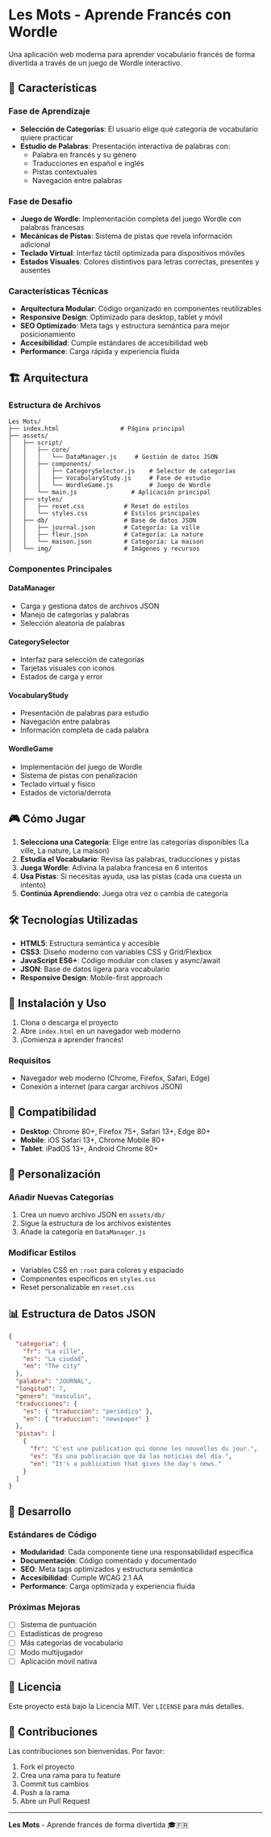 # Les Mots - Aprende Francés con Wordle

Una aplicación web moderna para aprender vocabulario francés de forma divertida a través de un juego de Wordle interactivo.

## 🎯 Características

### Fase de Aprendizaje
- **Selección de Categorías**: El usuario elige qué categoría de vocabulario quiere practicar
- **Estudio de Palabras**: Presentación interactiva de palabras con:
  - Palabra en francés y su género
  - Traducciones en español e inglés
  - Pistas contextuales
  - Navegación entre palabras

### Fase de Desafío
- **Juego de Wordle**: Implementación completa del juego Wordle con palabras francesas
- **Mecánicas de Pistas**: Sistema de pistas que revela información adicional
- **Teclado Virtual**: Interfaz táctil optimizada para dispositivos móviles
- **Estados Visuales**: Colores distintivos para letras correctas, presentes y ausentes

### Características Técnicas
- **Arquitectura Modular**: Código organizado en componentes reutilizables
- **Responsive Design**: Optimizado para desktop, tablet y móvil
- **SEO Optimizado**: Meta tags y estructura semántica para mejor posicionamiento
- **Accesibilidad**: Cumple estándares de accesibilidad web
- **Performance**: Carga rápida y experiencia fluida

## 🏗️ Arquitectura

### Estructura de Archivos
```
Les Mots/
├── index.html                 # Página principal
├── assets/
│   ├── script/
│   │   ├── core/
│   │   │   └── DataManager.js     # Gestión de datos JSON
│   │   ├── components/
│   │   │   ├── CategorySelector.js    # Selector de categorías
│   │   │   ├── VocabularyStudy.js     # Fase de estudio
│   │   │   └── WordleGame.js          # Juego de Wordle
│   │   └── main.js               # Aplicación principal
│   ├── styles/
│   │   ├── reset.css           # Reset de estilos
│   │   └── styles.css          # Estilos principales
│   ├── db/                     # Base de datos JSON
│   │   ├── journal.json        # Categoría: La ville
│   │   ├── fleur.json          # Categoría: La nature
│   │   └── maison.json         # Categoría: La maison
│   └── img/                    # Imágenes y recursos
```

### Componentes Principales

#### DataManager
- Carga y gestiona datos de archivos JSON
- Manejo de categorías y palabras
- Selección aleatoria de palabras

#### CategorySelector
- Interfaz para selección de categorías
- Tarjetas visuales con iconos
- Estados de carga y error

#### VocabularyStudy
- Presentación de palabras para estudio
- Navegación entre palabras
- Información completa de cada palabra

#### WordleGame
- Implementación del juego de Wordle
- Sistema de pistas con penalización
- Teclado virtual y físico
- Estados de victoria/derrota

## 🎮 Cómo Jugar

1. **Selecciona una Categoría**: Elige entre las categorías disponibles (La ville, La nature, La maison)
2. **Estudia el Vocabulario**: Revisa las palabras, traducciones y pistas
3. **Juega Wordle**: Adivina la palabra francesa en 6 intentos
4. **Usa Pistas**: Si necesitas ayuda, usa las pistas (cada una cuesta un intento)
5. **Continúa Aprendiendo**: Juega otra vez o cambia de categoría

## 🛠️ Tecnologías Utilizadas

- **HTML5**: Estructura semántica y accesible
- **CSS3**: Diseño moderno con variables CSS y Grid/Flexbox
- **JavaScript ES6+**: Código modular con clases y async/await
- **JSON**: Base de datos ligera para vocabulario
- **Responsive Design**: Mobile-first approach

## 🚀 Instalación y Uso

1. Clona o descarga el proyecto
2. Abre `index.html` en un navegador web moderno
3. ¡Comienza a aprender francés!

### Requisitos
- Navegador web moderno (Chrome, Firefox, Safari, Edge)
- Conexión a internet (para cargar archivos JSON)

## 📱 Compatibilidad

- **Desktop**: Chrome 80+, Firefox 75+, Safari 13+, Edge 80+
- **Mobile**: iOS Safari 13+, Chrome Mobile 80+
- **Tablet**: iPadOS 13+, Android Chrome 80+

## 🎨 Personalización

### Añadir Nuevas Categorías
1. Crea un nuevo archivo JSON en `assets/db/`
2. Sigue la estructura de los archivos existentes
3. Añade la categoría en `DataManager.js`

### Modificar Estilos
- Variables CSS en `:root` para colores y espaciado
- Componentes específicos en `styles.css`
- Reset personalizable en `reset.css`

## 📊 Estructura de Datos JSON

```json
{
  "categoria": {
    "fr": "La ville",
    "es": "La ciudad", 
    "en": "The city"
  },
  "palabra": "JOURNAL",
  "longitud": 7,
  "genero": "masculin",
  "traducciones": {
    "es": { "traduccion": "periódico" },
    "en": { "traduccion": "newspaper" }
  },
  "pistas": [
    {
      "fr": "C'est une publication qui donne les nouvelles du jour.",
      "es": "Es una publicación que da las noticias del día.",
      "en": "It's a publication that gives the day's news."
    }
  ]
}
```

## 🔧 Desarrollo

### Estándares de Código
- **Modularidad**: Cada componente tiene una responsabilidad específica
- **Documentación**: Código comentado y documentado
- **SEO**: Meta tags optimizados y estructura semántica
- **Accesibilidad**: Cumple WCAG 2.1 AA
- **Performance**: Carga optimizada y experiencia fluida

### Próximas Mejoras
- [ ] Sistema de puntuación
- [ ] Estadísticas de progreso
- [ ] Más categorías de vocabulario
- [ ] Modo multijugador
- [ ] Aplicación móvil nativa

## 📄 Licencia

Este proyecto está bajo la Licencia MIT. Ver `LICENSE` para más detalles.

## 👥 Contribuciones

Las contribuciones son bienvenidas. Por favor:
1. Fork el proyecto
2. Crea una rama para tu feature
3. Commit tus cambios
4. Push a la rama
5. Abre un Pull Request

---

**Les Mots** - Aprende francés de forma divertida 🎓🇫🇷
